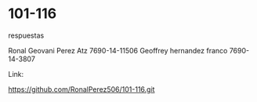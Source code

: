 # 101-116
respuestas

Ronal Geovani Perez Atz  7690-14-11506
Geoffrey hernandez franco 7690-14-3807


Link: 

https://github.com/RonalPerez506/101-116.git


